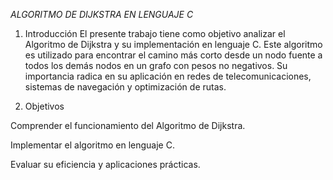 *ALGORITMO DE DIJKSTRA EN LENGUAJE C* 

1. Introducción
   El presente trabajo tiene como objetivo analizar el Algoritmo de Dijkstra y su implementación en lenguaje C.
   Este algoritmo es utilizado para encontrar el camino más corto desde un nodo fuente a todos los demás nodos en un grafo con pesos no negativos.
   Su importancia radica en su aplicación en redes de telecomunicaciones, sistemas de navegación y optimización de rutas.

3. Objetivos

Comprender el funcionamiento del Algoritmo de Dijkstra.

Implementar el algoritmo en lenguaje C.

Evaluar su eficiencia y aplicaciones prácticas.
